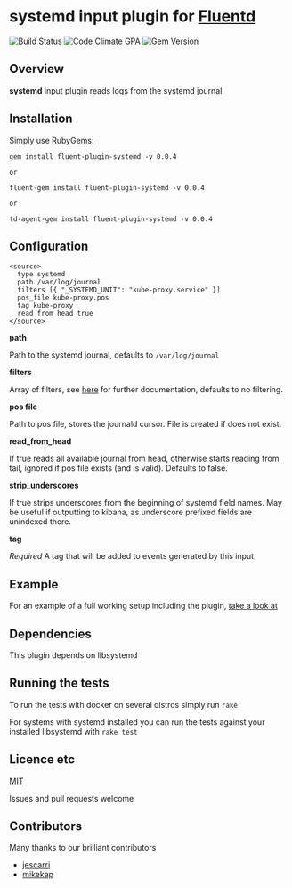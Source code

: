 # systemd input plugin for [Fluentd](http://github.com/fluent/fluentd)

[![Build Status](https://travis-ci.org/reevoo/fluent-plugin-systemd.svg?branch=master)](https://travis-ci.org/reevoo/fluent-plugin-systemd) [![Code Climate GPA](https://codeclimate.com/github/reevoo/fluent-plugin-systemd/badges/gpa.svg)](https://codeclimate.com/github/reevoo/fluent-plugin-systemd) [![Gem Version](https://badge.fury.io/rb/fluent-plugin-systemd.svg)](https://rubygems.org/gems/fluent-plugin-systemd)

## Overview

**systemd** input plugin reads logs from the systemd journal

## Installation

Simply use RubyGems:

    gem install fluent-plugin-systemd -v 0.0.4

    or

    fluent-gem install fluent-plugin-systemd -v 0.0.4

    or

    td-agent-gem install fluent-plugin-systemd -v 0.0.4

## Configuration

    <source>
      type systemd
      path /var/log/journal
      filters [{ "_SYSTEMD_UNIT": "kube-proxy.service" }]
      pos_file kube-proxy.pos
      tag kube-proxy
      read_from_head true
    </source>

**path**

Path to the systemd journal, defaults to `/var/log/journal`

**filters**

Array of filters, see [here](http://www.rubydoc.info/gems/systemd-journal/Systemd%2FJournal%2FFilterable%3Afilter) for further
documentation, defaults to no filtering.

**pos file**

Path to pos file, stores the journald cursor. File is created if does not exist.

**read_from_head**

If true reads all available journal from head, otherwise starts reading from tail,
 ignored if pos file exists (and is valid). Defaults to false.

**strip_underscores**

If true strips underscores from the beginning of systemd field names.
May be useful if outputting to kibana, as underscore prefixed fields are unindexed there.

**tag**

_Required_ A tag that will be added to events generated by this input.

## Example

For an example of a full working setup including the plugin, [take a look at](https://github.com/assemblyline/fluentd)

## Dependencies

This plugin depends on libsystemd

## Running the tests

To run the tests with docker on several distros simply run `rake`

For systems with systemd installed you can run the tests against your installed libsystemd with `rake test`

## Licence etc

[MIT](LICENCE)

Issues and pull requests welcome

## Contributors

Many thanks to our brilliant contributors

* [jescarri](https://github.com/jescarri)
* [mikekap](https://github.com/mikekap)
